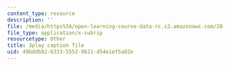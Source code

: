```yaml
---
content_type: resource
description: ''
file: /media/https%3A/open-learning-course-data-rc.s3.amazonaws.com/20-219-becoming-the-next-bill-nye-writing-and-hosting-the-educational-show-january-iap-2015/49bddb82633355529611d54e1ef5a02e_NGhXP83J24Q.vtt
file_type: application/x-subrip
resourcetype: Other
title: 3play caption file
uid: 49bddb82-6333-5552-9611-d54e1ef5a02e
---
```

